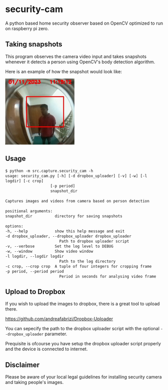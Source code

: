 # security-cam
A python based home security observer based on OpenCV optimized to run on raspberry pi zero.

## Taking snapshots

This program observes the camera video input and takes snapshots whenever it detects a person using OpenCV's body detection algorithm.

Here is an example of how the snapshot would look like:

![Example picture](/assets/images/example_detection.jpg)

## Usage

    $ python -m src.capture.security_cam -h
    usage: security_cam.py [-h] [-d dropbox_uploader] [-v] [-w] [-l logdir] [-c crop]
                        [-p period]
                        snapshot_dir

    Captures images and videos from camera based on person detection

    positional arguments:
    snapshot_dir          directory for saving snapshots

    options:
    -h, --help            show this help message and exit
    -d dropbox_uploader, --dropbox_uploader dropbox_uploader
                            Path to dropbox uploader script
    -v, --verbose         Set the log level to DEBUG
    -w, --window          Show video window
    -l logdir, --logdir logdir
                            Path to the log directory
    -c crop, --crop crop  A tuple of four integers for cropping frame
    -p period, --period period
                            Period in seconds for analysing video frame

## Upload to Dropbox

If you wish to upload the images to dropbox, there is a great tool to upload there.

https://github.com/andreafabrizi/Dropbox-Uploader

You can sepecify the path to the dropbox uploader script with the optional `--dropbox_uploader` parameter.

Prequisite is ofcourse you have setup the dropbox uploader script properly and the device is connected to internet.

## Disclaimer

Please be aware of your local legal guidelines for installing security camera and taking people's images.